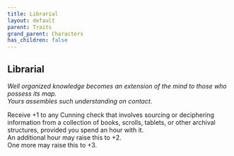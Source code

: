 ```yaml
---
title: Librarial
layout: default
parent: Traits
grand_parent: Characters
has_children: false
---
```


## Librarial

_Well organized knowledge becomes an extension of the mind to those who possess its map._  
_Yours assembles such understanding on contact._

Receive +1 to any Cunning check that involves sourcing or deciphering information from a collection of books, scrolls, tablets, or other archival structures, provided you spend an hour with it.  
An additional hour may raise this to +2.  
One more may raise this to +3.
